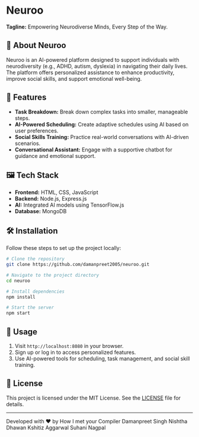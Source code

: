 # Neuroo

**Tagline:** Empowering Neurodiverse Minds, Every Step of the Way.

## 🧠 About Neuroo
Neuroo is an AI-powered platform designed to support individuals with neurodiversity (e.g., ADHD, autism, dyslexia) in navigating their daily lives. The platform offers personalized assistance to enhance productivity, improve social skills, and support emotional well-being.

## 🚀 Features
- **Task Breakdown:** Break down complex tasks into smaller, manageable steps.
- **AI-Powered Scheduling:** Create adaptive schedules using AI based on user preferences.
- **Social Skills Training:** Practice real-world conversations with AI-driven scenarios.
- **Conversational Assistant:** Engage with a supportive chatbot for guidance and emotional support.

## 🖼️ Tech Stack
- **Frontend:** HTML, CSS, JavaScript
- **Backend:** Node.js, Express.js
- **AI:** Integrated AI models using TensorFlow.js
- **Database:** MongoDB

## 🛠️ Installation
Follow these steps to set up the project locally:

```bash
# Clone the repository
git clone https://github.com/damanpreet2005/neuroo.git

# Navigate to the project directory
cd neuroo

# Install dependencies
npm install

# Start the server
npm start
```

## 🌿 Usage
1. Visit `http://localhost:8080` in your browser.
2. Sign up or log in to access personalized features.
3. Use AI-powered tools for scheduling, task management, and social skill training.


## 📄 License
This project is licensed under the MIT License. See the [LICENSE](LICENSE) file for details.

---

Developed with ❤️ by How I met your Compiler
Damanpreet Singh
Nishtha Dhawan
Kshitiz Aggarwal
Suhani Nagpal






